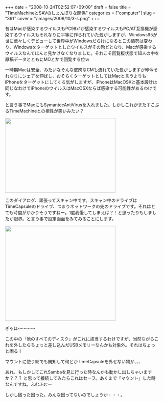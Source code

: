 +++
date = "2008-10-24T02:52:07+09:00"
draft = false
title = "TimeMachineとSAVのしょんぼりな関係"
categories = ["computer"]
slug = "391"
cover = "/images/2008/10/3-s.png"
+++

昔はMacが感染するウイルスもPC98x1が感染するウイルスもPC/AT互換機が感染するウイルスもそれなりに平等に作られていた気がしますが、Windows95が世に華々しくデビューして世界中がWindowsだらけになるとこの情勢は変わり、Windowsをターゲットとしたウイルスがその殆どとなり、Macが感染するウイルスなんてほんと見かけなくなりました。それこそ回覧板状態で知人の中を原稿データとともにMOとかで回覧する位ｗ

一時期Macは安全、みたいなそんな皮肉なCMも流れていた気がしますが昨今それなりにシェアを伸ばし、おそらくターゲットとしてはMacと言うよりもiPhoneをターゲットにしてくる気がしますが、iPhoneはMacOSXと基本設計は同じなわけでiPhoneのウイルスはMacOSXならば感染する可能性があるわけです。

と言う事でMacにもSymantecAntiVirusを入れました。しかしこれがまたすこぶるTimeMachineとの相性が悪いみたい？

<p><img src="/images/2008/10/3-s.png" width="360" height="243" alt="" /></p>

このダイアログ、頑張ってスキャン中です。スキャン中のドライブはTimeCapsuleのドライブ、つまりネットワークの先のドライブです。それはとても時間がかかりそうですねー。1度我慢してしまえば？！と思ったりもしましたが限界。と言う事で設定画面をみてみることにします。

<p><img src="/images/2008/10/4-s.png" width="360" height="309" alt="" /></p>

ぎゃほ〜〜〜〜

この中の「他のすべてのディスク」がこれに該当するわけですが、当然ながらこれを外したらちょっと差し込んだUSBメモリーなんかも対象外。それはちょっと困る！

マウントに使う網でも関知して何とかTimeCapsuleを外せない物か、、、

あれ、もしかしてこれSambaを見に行った時なんかも動かし出しちゃいますか？？？
と思って接続してみたらこれはセーフ。あくまで「マウント」した時なんですね。ふむふむー

しかし困った困った。みんな困ってないのでしょうか・・・。
